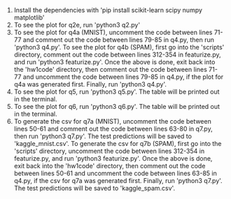 1. Install the dependencies with 'pip install scikit-learn scipy numpy matplotlib'
2. To see the plot for q2e, run 'python3 q2.py'
3. To see the plot for q4a (MNIST), uncomment the code between lines 71-77 and comment out the code between lines 79-85 in q4.py, then run 'python3 q4.py'.
   To see the plot for q4b (SPAM), first go into the 'scripts' directory, comment out the code between lines 312-354 in featurize.py, and run 'python3 featurize.py'. Once the above is done, exit back into the 'hw1code' directory, then comment out the code between lines 71-77 and uncomment the code between lines 79-85 in q4.py, if the plot for q4a was generated first. Finally, run 'python3 q4.py'.
5. To see the plot for q5, run 'python3 q5.py'. The table will be printed out in the terminal.
6. To see the plot for q6, run 'python3 q6.py'. The table will be printed out in the terminal.
7. To generate the csv for q7a (MNIST), uncomment the code between lines 50-61 and comment out the code between lines 63-80 in q7.py, then run 'python3 q7.py'. The test predictions will be saved to 'kaggle_mnist.csv'.
   To generate the csv for q7b (SPAM), first go into the 'scripts' directory, uncomment the code between lines 312-354 in featurize.py, and run 'python3 featurize.py'. Once the above is done, exit back into the 'hw1code' directory, then comment out the code between lines 50-61 and uncomment the code between lines 63-85 in q4.py, if the csv for q7a was generated first. Finally, run 'python3 q7.py'. The test predictions will be saved to 'kaggle_spam.csv'.
